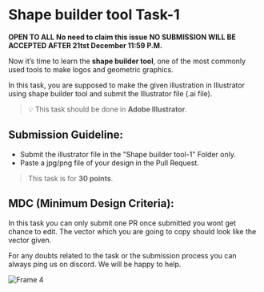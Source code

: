 # Shape builder tool Task-1 

**OPEN TO ALL** **No need to claim this issue** **NO SUBMISSION WILL BE ACCEPTED AFTER 21tst December 11:59 P.M.**

Now it’s time to learn the **shape builder tool**, one of the most commonly used tools to make logos and geometric graphics.

In this task, you are supposed to make the given illustration in Illustrator using shape builder tool and submit the Illustrator file (.ai file).

> 💡 This task should be done in **Adobe Illustrator**.

## **Submission Guideline:**

- Submit the illustrator file in the "Shape builder tool-1" Folder only.
- Paste a jpg/png file of your design in the Pull Request.

> This task is for **30 points**.

## **MDC (Minimum Design Criteria):**

In this task you can only submit one PR once submitted you wont get chance to edit. The vector which you are going to copy should look like the vector given.

For any doubts related to the task or the submission process you can always ping us on discord. We will be happy to help.

![Frame 4](https://user-images.githubusercontent.com/97426868/209436011-ffcecbaf-6efe-4e00-ae69-1822e15d1df6.png)
